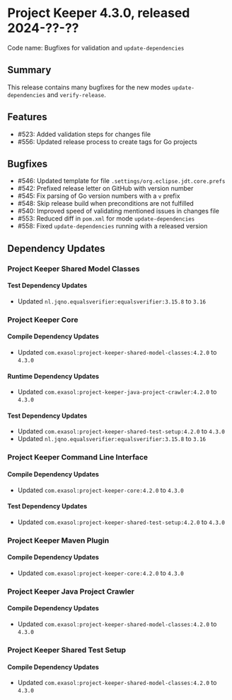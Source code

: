 # Project Keeper 4.3.0, released 2024-??-??

Code name: Bugfixes for validation and `update-dependencies`

## Summary

This release contains many bugfixes for the new modes `update-dependencies` and `verify-release`.

## Features

* #523: Added validation steps for changes file
* #556: Updated release process to create tags for Go projects

## Bugfixes

* #546: Updated template for file `.settings/org.eclipse.jdt.core.prefs`
* #542: Prefixed release letter on GitHub with version number
* #545: Fix parsing of Go version numbers with a `v` prefix
* #548: Skip release build when preconditions are not fulfilled
* #540: Improved speed of validating mentioned issues in changes file
* #553: Reduced diff in `pom.xml` for mode `update-dependencies`
* #558: Fixed `update-dependencies` running with a released version

## Dependency Updates

### Project Keeper Shared Model Classes

#### Test Dependency Updates

* Updated `nl.jqno.equalsverifier:equalsverifier:3.15.8` to `3.16`

### Project Keeper Core

#### Compile Dependency Updates

* Updated `com.exasol:project-keeper-shared-model-classes:4.2.0` to `4.3.0`

#### Runtime Dependency Updates

* Updated `com.exasol:project-keeper-java-project-crawler:4.2.0` to `4.3.0`

#### Test Dependency Updates

* Updated `com.exasol:project-keeper-shared-test-setup:4.2.0` to `4.3.0`
* Updated `nl.jqno.equalsverifier:equalsverifier:3.15.8` to `3.16`

### Project Keeper Command Line Interface

#### Compile Dependency Updates

* Updated `com.exasol:project-keeper-core:4.2.0` to `4.3.0`

#### Test Dependency Updates

* Updated `com.exasol:project-keeper-shared-test-setup:4.2.0` to `4.3.0`

### Project Keeper Maven Plugin

#### Compile Dependency Updates

* Updated `com.exasol:project-keeper-core:4.2.0` to `4.3.0`

### Project Keeper Java Project Crawler

#### Compile Dependency Updates

* Updated `com.exasol:project-keeper-shared-model-classes:4.2.0` to `4.3.0`

### Project Keeper Shared Test Setup

#### Compile Dependency Updates

* Updated `com.exasol:project-keeper-shared-model-classes:4.2.0` to `4.3.0`
